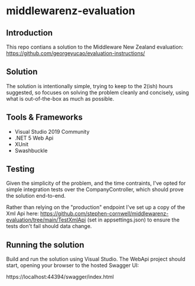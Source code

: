 # middlewarenz-evaluation

## Introduction

This repo contians a solution to the Middleware New Zealand evaluation: https://github.com/georgeyucao/evaluation-instructions/

## Solution

The solution is intentionally simple, trying to keep to the 2(ish) hours suggested, so focuses on solving the problem cleanly and concisely, using what is out-of-the-box as much as possible. 

## Tools & Frameworks

- Visual Studio 2019 Community
- .NET 5 Web Api
- XUnit
- Swashbuckle

## Testing

Given the simplicity of the problem, and the time contraints, I've opted for simple integration tests over the CompanyController, which should prove the solution end-to-end. 

Rather than relying on the "production" endpoint I've set up a copy of the Xml Api here: https://github.com/stephen-cornwell/middlewarenz-evaluation/tree/main/TestXmlApi (set in appsettings.json) to ensure the tests don't fail should data change. 

## Running the solution

Build and run the solution using Visual Studio. The WebApi project should start, opening your browser to the hosted Swagger UI:

https://localhost:44394/swagger/index.html



